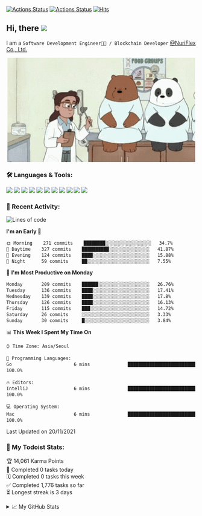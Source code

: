 
[![Actions Status](https://github.com/ddok2/ddok2/workflows/Todoist%20Readme/badge.svg)](https://github.com/ddok2/ddok2/actions)
[![Actions Status](https://github.com/ddok2/ddok2/workflows/wakatime-stats/badge.svg)](https://github.com/ddok2/ddok2/actions)
[![Hits](https://hits.seeyoufarm.com/api/count/incr/badge.svg?url=https%3A%2F%2Fgithub.com%2Fddok2&count_bg=%23FF9595&title_bg=%23555555&icon=github.svg&icon_color=%23FFFFFF&title=hits&edge_flat=false)](https://hits.seeyoufarm.com)

<!-- ![visitors](https://visitor-badge.laobi.icu/badge?page_id=ddok2.ddok2) -->
## Hi, there <img src="https://raw.githubusercontent.com/MartinHeinz/MartinHeinz/master/wave.gif" width="25px">

I am a `Software Development Engineer🧑‍💻 / Blockchain Developer` [@NuriFlex Co., Ltd.](https://nuriflex.com)


<p align="center">
<img align="center" alt="GIF" src="img/debugging.gif" />
</p>


### 🛠 Languages & Tools:
<p>
    <img src="https://img.shields.io/badge/go-%2300ADD8.svg?&style=for-the-badge&logo=go&logoColor=white"/>
    <img src="https://img.shields.io/badge/node.js%20-%2343853D.svg?&style=for-the-badge&logo=node.js&logoColor=white"/>
    <img src="https://img.shields.io/badge/javascript%20-%23323330.svg?&style=for-the-badge&logo=javascript&logoColor=%23F7DF1E"/>
    <img src="https://img.shields.io/badge/typescript%20-%23007ACC.svg?&style=for-the-badge&logo=typescript&logoColor=white"/>
    <img src="https://img.shields.io/badge/python%20-%2314354C.svg?&style=for-the-badge&logo=python&logoColor=white"/>
    <img src="https://img.shields.io/badge/react%20-%2320232a.svg?&style=for-the-badge&logo=react&logoColor=%2361DAFB"/>
    <img src="https://img.shields.io/badge/AWS%20-%23FF9900.svg?&style=for-the-badge&logo=amazon-aws&logoColor=white"/>
    <img src="https://img.shields.io/badge/Google%20Cloud%20-%234285F4.svg?&style=for-the-badge&logo=google-cloud&logoColor=white"/>
    <img src="https://img.shields.io/badge/docker%20-%230db7ed.svg?&style=for-the-badge&logo=docker&logoColor=white"/>
    <img src="https://img.shields.io/badge/kubernetes%20-%23326ce5.svg?&style=for-the-badge&logo=kubernetes&logoColor=white"/>
    <img src="https://img.shields.io/badge/ansible%20-%231A1918.svg?&style=for-the-badge&logo=ansible&logoColor=white"/>
</p>

### 🌈 Recent Activity:
<!--START_SECTION:waka-->
![Lines of code](https://img.shields.io/badge/From%20Hello%20World%20I%27ve%20Written-710691%20lines%20of%20code-blue)

**I'm an Early 🐤** 

```text
🌞 Morning    271 commits    ████████░░░░░░░░░░░░░░░░░   34.7% 
🌆 Daytime    327 commits    ██████████░░░░░░░░░░░░░░░   41.87% 
🌃 Evening    124 commits    ████░░░░░░░░░░░░░░░░░░░░░   15.88% 
🌙 Night      59 commits     ██░░░░░░░░░░░░░░░░░░░░░░░   7.55%

```
📅 **I'm Most Productive on Monday** 

```text
Monday       209 commits    ██████░░░░░░░░░░░░░░░░░░░   26.76% 
Tuesday      136 commits    ████░░░░░░░░░░░░░░░░░░░░░   17.41% 
Wednesday    139 commits    ████░░░░░░░░░░░░░░░░░░░░░   17.8% 
Thursday     126 commits    ████░░░░░░░░░░░░░░░░░░░░░   16.13% 
Friday       115 commits    ███░░░░░░░░░░░░░░░░░░░░░░   14.72% 
Saturday     26 commits     ░░░░░░░░░░░░░░░░░░░░░░░░░   3.33% 
Sunday       30 commits     █░░░░░░░░░░░░░░░░░░░░░░░░   3.84%

```


📊 **This Week I Spent My Time On** 

```text
⌚︎ Time Zone: Asia/Seoul

💬 Programming Languages: 
Go                       6 mins              █████████████████████████   100.0%

🔥 Editors: 
IntelliJ                 6 mins              █████████████████████████   100.0%

💻 Operating System: 
Mac                      6 mins              █████████████████████████   100.0%

```


 Last Updated on 20/11/2021
<!--END_SECTION:waka-->

### 🚧 My Todoist Stats:
<!-- TODO-IST:START -->
🏆  14,061 Karma Points           
🌸  Completed 0 tasks today           
🗓  Completed 0 tasks this week           
✅  Completed 1,776 tasks so far           
⏳  Longest streak is 3 days
<!-- TODO-IST:END -->

<details>
<summary>📈 My GitHub Stats</summary>
<p align="center"> <img src="https://github-readme-stats.vercel.app/api?username=ddok2&show_icons=true" alt="ddok2" />
</details>
